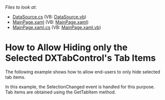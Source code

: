 <!-- default file list -->
*Files to look at*:

* [DataSource.cs](./CS/TabControl_AllowHideSelectedItem/DataSource.cs) (VB: [DataSource.vb](./VB/TabControl_AllowHideSelectedItem/DataSource.vb))
* [MainPage.xaml](./CS/TabControl_AllowHideSelectedItem/MainPage.xaml) (VB: [MainPage.xaml](./VB/TabControl_AllowHideSelectedItem/MainPage.xaml))
* [MainPage.xaml.cs](./CS/TabControl_AllowHideSelectedItem/MainPage.xaml.cs) (VB: [MainPage.xaml.vb](./VB/TabControl_AllowHideSelectedItem/MainPage.xaml.vb))
<!-- default file list end -->
# How to Allow Hiding only the Selected DXTabControl's Tab Items


<p>The following example shows how to allow end-users to only hide selected tab items.</p><p>In this example, the SelectionChanged event is handled for this purpose. Tab items are obtained using the GetTabItem method.</p>

<br/>



